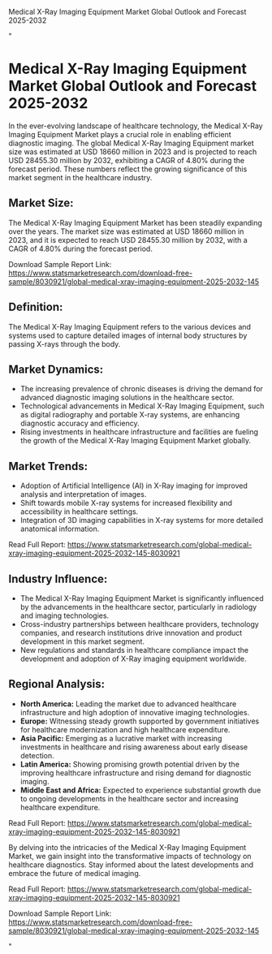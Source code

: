 Medical X-Ray Imaging Equipment Market Global Outlook and Forecast 2025-2032

"<h1>Medical X-Ray Imaging Equipment Market Global Outlook and Forecast 2025-2032</h1>

<p>In the ever-evolving landscape of healthcare technology, the Medical X-Ray Imaging Equipment Market plays a crucial role in enabling efficient diagnostic imaging. The global Medical X-Ray Imaging Equipment market size was estimated at USD 18660 million in 2023 and is projected to reach USD 28455.30 million by 2032, exhibiting a CAGR of 4.80% during the forecast period. These numbers reflect the growing significance of this market segment in the healthcare industry.</p>

<h2>Market Size:</h2>
<p>The Medical X-Ray Imaging Equipment Market has been steadily expanding over the years. The market size was estimated at USD 18660 million in 2023, and it is expected to reach USD 28455.30 million by 2032, with a CAGR of 4.80% during the forecast period.</p>
<p>Download Sample Report Link: <a href='https://www.statsmarketresearch.com/download-free-sample/8030921/global-medical-xray-imaging-equipment-2025-2032-145'>https://www.statsmarketresearch.com/download-free-sample/8030921/global-medical-xray-imaging-equipment-2025-2032-145</a></p>

<h2>Definition:</h2>
<p>The Medical X-Ray Imaging Equipment refers to the various devices and systems used to capture detailed images of internal body structures by passing X-rays through the body.</p>

<h2>Market Dynamics:</h2>
<ul>
  <li>The increasing prevalence of chronic diseases is driving the demand for advanced diagnostic imaging solutions in the healthcare sector.</li>
  <li>Technological advancements in Medical X-Ray Imaging Equipment, such as digital radiography and portable X-ray systems, are enhancing diagnostic accuracy and efficiency.</li>
  <li>Rising investments in healthcare infrastructure and facilities are fueling the growth of the Medical X-Ray Imaging Equipment Market globally.</li>
</ul>

<h2>Market Trends:</h2>
<ul>
  <li>Adoption of Artificial Intelligence (AI) in X-Ray imaging for improved analysis and interpretation of images.</li>
  <li>Shift towards mobile X-ray systems for increased flexibility and accessibility in healthcare settings.</li>
  <li>Integration of 3D imaging capabilities in X-ray systems for more detailed anatomical information.</li>
</ul>
<p>Read Full Report: <a href='https://www.statsmarketresearch.com/global-medical-xray-imaging-equipment-2025-2032-145-8030921'>https://www.statsmarketresearch.com/global-medical-xray-imaging-equipment-2025-2032-145-8030921</a></p>

<h2>Industry Influence:</h2>
<ul>
  <li>The Medical X-Ray Imaging Equipment Market is significantly influenced by the advancements in the healthcare sector, particularly in radiology and imaging technologies.</li>
  <li>Cross-industry partnerships between healthcare providers, technology companies, and research institutions drive innovation and product development in this market segment.</li>
  <li>New regulations and standards in healthcare compliance impact the development and adoption of X-Ray imaging equipment worldwide.</li>
</ul>

<h2>Regional Analysis:</h2>
<ul>
  <li><strong>North America:</strong> Leading the market due to advanced healthcare infrastructure and high adoption of innovative imaging technologies.</li>
  <li><strong>Europe:</strong> Witnessing steady growth supported by government initiatives for healthcare modernization and high healthcare expenditure.</li>
  <li><strong>Asia Pacific:</strong> Emerging as a lucrative market with increasing investments in healthcare and rising awareness about early disease detection.</li>
  <li><strong>Latin America:</strong> Showing promising growth potential driven by the improving healthcare infrastructure and rising demand for diagnostic imaging.</li>
  <li><strong>Middle East and Africa:</strong> Expected to experience substantial growth due to ongoing developments in the healthcare sector and increasing healthcare expenditure.</li>
</ul>
<p>Read Full Report: <a href='https://www.statsmarketresearch.com/global-medical-xray-imaging-equipment-2025-2032-145-8030921'>https://www.statsmarketresearch.com/global-medical-xray-imaging-equipment-2025-2032-145-8030921</a></p>

<p>By delving into the intricacies of the Medical X-Ray Imaging Equipment Market, we gain insight into the transformative impacts of technology on healthcare diagnostics. Stay informed about the latest developments and embrace the future of medical imaging.</p>

<p>Read Full Report: <a href='https://www.statsmarketresearch.com/global-medical-xray-imaging-equipment-2025-2032-145-8030921'>https://www.statsmarketresearch.com/global-medical-xray-imaging-equipment-2025-2032-145-8030921</a></p>
<p>Download Sample Report Link: <a href='https://www.statsmarketresearch.com/download-free-sample/8030921/global-medical-xray-imaging-equipment-2025-2032-145'>https://www.statsmarketresearch.com/download-free-sample/8030921/global-medical-xray-imaging-equipment-2025-2032-145</a></p>"
